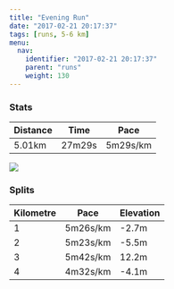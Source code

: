 ```yaml
---
title: "Evening Run"
date: "2017-02-21 20:17:37"
tags: [runs, 5-6 km]
menu:
  nav:
    identifier: "2017-02-21 20:17:37"
    parent: "runs"
    weight: 130
---
```


### Stats

| Distance | Time | Pace |
|----------|------|------|
|5.01km|27m29s|5m29s/km|

<img src='https://maps.googleapis.com/maps/api/staticmap?maptype=roadmap&path=enc:exjeIphvLgJcEmBrHw@lh@jBlAqAjClCdLM~C~HdL|Gh]tGrJjEbAnO~\yDoL_KqOqDi@oFoGaFoY{HkJcDaPaAgKrA}AsA}@n@an@v@uCtGl@&key=AIzaSyAfqMeaZ1CCJFGP5cWud__oZnT_Pybg-1M&size=800x800&markers=color:yellow|label:S|53.47219,-2.24921&markers=color:green|label:F|53.47285999999999,-2.2484'>

### Splits

| Kilometre | Pace | Elevation |
|------|------|-----------|
|1|5m26s/km|-2.7m|
|2|5m23s/km|-5.5m|
|3|5m42s/km|12.2m|
|4|4m32s/km|-4.1m|
